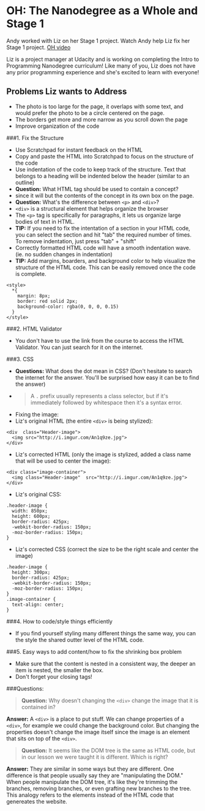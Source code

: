 OH: The Nanodegree as a Whole and Stage 1
==========================================

Andy worked with Liz on her Stage 1 project. Watch Andy help Liz fix her Stage 1 project. [OH video](https://plus.google.com/events/cmtb5ijlk7s3jerqhq7op7jnfjo?authkey=COzZjMbU_baxrwE)

Liz is a project manager at Udacity and is working on completing the Intro to Programming Nanodegree curriculum! Like many of you, Liz does not have any prior programming experience and she's excited to learn with everyone!

Problems Liz wants to Address
-----------------------------
  * The photo is too large for the page, it overlaps with some text, and would prefer the photo to be a circle centered on the page.
  * The borders get more and more narrow as you scroll down the page
  * Improve organization of the code

###1. Fix the Structure
  * Use Scratchpad for instant feedback on the HTML
  * Copy and paste the HTML into Scratchpad to focus on the structure of the code
  * Use indentation of the code to keep track of the structure. Text that belongs to a heading will be indented below the header (similar to an outline)
  * **Question:** What HTML tag should be used to contain a concept?
   * <div> since it will but the contents of the concept in its own box on the page.
  * **Question:** What's the difference between ```<p>``` and ```<div>```?
   * ```<div>``` is a structural element that helps organize the browser
   * The ```<p>``` tag is specifically for paragraphs, it lets us organize large bodies of text in HTML.
  * **TIP:** If you need to fix the intentation of a section in your HTML code, you can select the section and hit "tab" the required number of times. To remove indentation, just press "tab" + "shift"
  * Correctly formatted HTML code will have a smooth indentation wave. (ie. no sudden changes in indentation)
  * **TIP:** Add margins, boarders, and background color to help visualize the structure of the HTML code. This can be easily removed once the code is complete. 
```
<style>
  *{
    margin: 8px;
    border: red solid 2px;
    background-color: rgba(0, 0, 0, 0.15)
  }
</style>
```

###2. HTML Validator
  * You don't have to use the link from the course to access the HTML Validator. You can just search for it on the internet.
 
###3. CSS
  * **Questions:** What does the dot mean in CSS? (Don't hesitate to search the internet for the answer. You'll be surprised how easy it can be to find the answer)
   *  >A ```.``` prefix usually represents a class selector, but if it's immediately followed by whitespace then it's a syntax error. 
  * Fixing the image:
   * Liz's original HTML (the entire ```<div>``` is being stylized):
```
<div  class="Header-image">
  <img src="http://i.imgur.com/An1q9ze.jpg">
</div>
```
   * Liz's corrected HTML (only the image is stylized, added a class name that will be used to center the image):
```
<div class="image-container">
  <img class="Header-image"  src="http://i.imgur.com/An1q9ze.jpg">
</div>
```
   * Liz's original CSS:
```
.header-image {
  width: 850px;
  height: 600px;
  border-radius: 425px;
  -webkit-border-radius: 150px;
  -moz-border-radius: 150px;
}
```
   * Liz's corrected CSS (correct the size to be the right scale and center the image)
```
.header-image {
  height: 300px;
  border-radius: 425px;
  -webkit-border-radius: 150px;
  -moz-border-radius: 150px;
}
.image-container {
  text-align: center;
}
```

###4. How to code/style things efficiently
  * If you find yourself styling many different things the same way, you can the style the shared outter level of the HTML code.

###5. Easy ways to add content/how to fix the shrinking box problem
  * Make sure that the content is nested in a consistent way, the deeper an item is nested, the smaller the box.
  * Don't forget your closing tags!

###Questions:
>**Question:** Why doesn't changing the ```<div>``` change the image that it is contained in?

**Answer:** 
A ```<div>``` is a place to put stuff. We can change properties of a ```<div>```, for example we could change the background color. But changing the properties doesn't change the image itself since the image is an element that sits on top of the ```<div>```. 

>**Question:** It seems like the DOM tree is the same as HTML code, but in our lesson we were taught it is different. Which is right?

**Answer:** They are similar in some ways but they are different. One difference is that people usually say they are "manipulating the DOM." When people manipulate the DOM tree, it's like they're trimming the branches, removing branches, or even grafting new branches to the tree. This analogy refers to the elements instead of the HTML code that genereates the website. 
